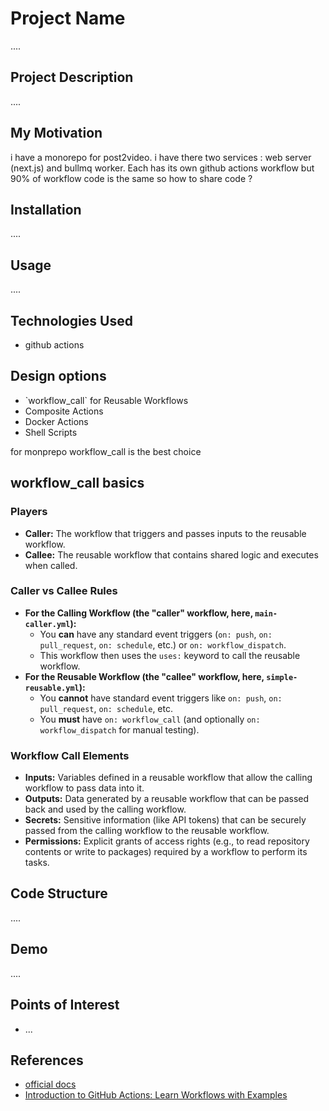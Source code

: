 <h1>Project Name</h1>
....



<h2>Project Description</h2>
....

<h2>My Motivation</h2>
i have a monorepo for post2video. i have there two services : web server (next.js) and bullmq worker. Each has its own github actions workflow but 90% of workflow code is the same so how to share code ?

<h2>Installation</h2>
....


<h2>Usage</h2>
....


<h2>Technologies Used</h2>
<ul>
    <li>github actions</li>
</ul>


<h2>Design options</h2>
<ul>
    <li>`workflow_call` for Reusable Workflows</li>
    <li>Composite Actions</li>
    <li>Docker Actions</li>
    <li>Shell Scripts</li>
</ul>

for monprepo workflow_call is the best choice

<h2>workflow_call basics</h2>

<h3>Players</h3>
<ul>
  <li><strong>Caller:</strong> The workflow that triggers and passes inputs to the reusable workflow.</li>
  <li><strong>Callee:</strong> The reusable workflow that contains shared logic and executes when called.</li>
</ul>



<h3>Caller vs Callee Rules</h3>
<ul>
 <li>
        <strong>For the Calling Workflow (the "caller" workflow, here, <code>main-caller.yml</code>):</strong>
        <ul>
            <li>You <strong>can</strong> have any standard event triggers (<code>on: push</code>, <code>on: pull_request</code>, <code>on: schedule</code>, etc.) or <code>on: workflow_dispatch</code>.</li>
            <li>This workflow then uses the <code>uses:</code> keyword to call the reusable workflow.</li>
        </ul>
    </li>
    <li>
        <strong>For the Reusable Workflow (the "callee" workflow, here, <code>simple-reusable.yml</code>):</strong>
        <ul>
            <li>You <strong>cannot</strong> have standard event triggers like <code>on: push</code>, <code>on: pull_request</code>, <code>on: schedule</code>, etc.</li>
            <li>You <strong>must</strong> have <code>on: workflow_call</code> (and optionally <code>on: workflow_dispatch</code> for manual testing).</li>
        </ul>
    </li>
</ul>

<h3>Workflow Call Elements</h3>
<ul>
    <li><strong>Inputs:</strong> Variables defined in a reusable workflow that allow the calling workflow to pass data into it.</li>
    <li><strong>Outputs:</strong> Data generated by a reusable workflow that can be passed back and used by the calling workflow.</li>
    <li><strong>Secrets:</strong> Sensitive information (like API tokens) that can be securely passed from the calling workflow to the reusable workflow.</li>
    <li><strong>Permissions:</strong> Explicit grants of access rights (e.g., to read repository contents or write to packages) required by a workflow to perform its tasks.</li>
</ul>

<h2>Code Structure</h2>
....

<h2>Demo</h2>
....


<h2>Points of Interest</h2>
<ul>
    <li>...</li>
   
</ul>

<h2>References</h2>
<ul>
    <li><a href='https://docs.github.com/en/actions/sharing-automations/reusing-workflows'>official docs</a></li>
        <li><a href='https://www.youtube.com/watch?v=x239z6DdE0A'> Introduction to GitHub Actions: Learn Workflows with Examples </a></li>
</ul>

